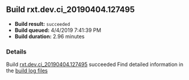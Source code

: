 ## Build rxt.dev.ci_20190404.127495
- **Build result:** `succeeded`
- **Build queued:** 4/4/2019 7:41:39 PM
- **Build duration:** 2.96 minutes
### Details
Build [rxt.dev.ci_20190404.127495](https://winappstudio.visualstudio.com/web/build.aspx?pcguid=a4ef43be-68ce-4195-a619-079b4d9834c2&builduri=vstfs%3a%2f%2f%2fBuild%2fBuild%2f27495) succeeded
Find detailed information in the [build log files](https://uwpctdiags.blob.core.windows.net/buildlogs/rxt.dev.ci_20190404.127495_logs.zip)
